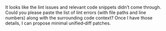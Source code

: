 It looks like the lint issues and relevant code snippets didn’t come through. Could you please paste the list of lint errors (with file paths and line numbers) along with the surrounding code context? Once I have those details, I can propose minimal unified‑diff patches.